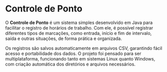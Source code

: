# Controle de Ponto

O **Controle de Ponto** é um sistema simples desenvolvido em Java para facilitar o registro de horários de trabalho. Com ele, é possível registrar diferentes tipos de marcações, como entrada, início e fim de intervalo, saída e outras situações, de forma prática e organizada.

Os registros são salvos automaticamente em arquivos CSV, garantindo fácil acesso e portabilidade dos dados. O projeto foi pensado para ser multiplataforma, funcionando tanto em sistemas Linux quanto Windows, com criação automática dos diretórios e arquivos necessários.
